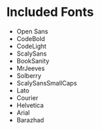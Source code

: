 # Included Fonts

- <span class='os'>Open Sans</span>
- <span class='cb'>CodeBold</span>
- <span class='cl'>CodeLight</span>
- <span class='ss'>ScalySans</span>
- <span class='bs'>BookSanity</span>
- <span class='mj'>MrJeeves</span>
- <span class='sb'>Solberry</span>
- <span class='sssc'>ScalySansSmallCaps</span>
- <span class='la'>Lato</span>
- <span class='cr'>Courier</span>
- <span class='hv'>Helvetica</span>
- <span class='ar'>Arial</span>
- <span class='bz'>Barazhad</span>
<!-- - <span class='bz'>Barazhad</span> -->